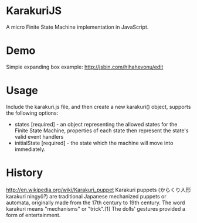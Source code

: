 KarakuriJS
==============

A micro Finite State Machine implementation in JavaScript.  

Demo
====

Simple expanding box example:  http://jsbin.com/hihahevonu/edit

Usage
=====

Include the karakuri.js file, and then create a new karakuri() object, supports the following options:

* states [required] - an object representing the allowed states for the Finite State Machine, properties of each state then represent the state's valid event handlers
* initialState [required] - the state which the machine will move into immediately.

History
=======
http://en.wikipedia.org/wiki/Karakuri_puppet
Karakuri puppets (からくり人形 karakuri ningyō?) are traditional Japanese mechanized puppets or automata, originally made from the 17th century to 19th century. The word karakuri means "mechanisms" or "trick".[1] The dolls' gestures provided a form of entertainment.

